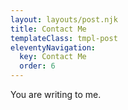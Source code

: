 ```yaml
---
layout: layouts/post.njk
title: Contact Me
templateClass: tmpl-post
eleventyNavigation:
  key: Contact Me
  order: 6
---
```


You are writing to me.